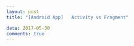 ```yaml
---
layout: post
title: "[Android App]   Activity vs Fragment"

data: 2017-05-30
comments: true
---
```

